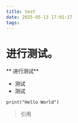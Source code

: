 ```yaml
---
title: test
date: 2025-05-13 17:01:17
tags:
---
```


# 进行测试。

** 进行测试**

- 测试
- 测试

```
print("Hello World")
```

> 引用
